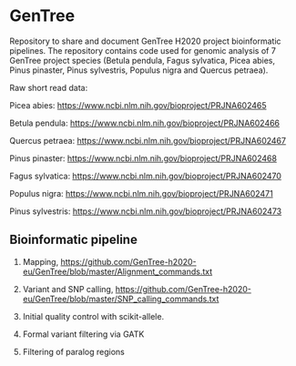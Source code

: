 # GenTree
Repository to share and document GenTree H2020 project bioinformatic pipelines. The repository contains code used for genomic analysis of 7 GenTree project species (Betula pendula, Fagus sylvatica, Picea abies, Pinus pinaster, Pinus sylvestris, Populus nigra and Quercus petraea).

Raw short read data:

Picea abies: https://www.ncbi.nlm.nih.gov/bioproject/PRJNA602465

Betula pendula: https://www.ncbi.nlm.nih.gov/bioproject/PRJNA602466

Quercus petraea: https://www.ncbi.nlm.nih.gov/bioproject/PRJNA602467

Pinus pinaster: https://www.ncbi.nlm.nih.gov/bioproject/PRJNA602468

Fagus sylvatica: https://www.ncbi.nlm.nih.gov/bioproject/PRJNA602470

Populus nigra: https://www.ncbi.nlm.nih.gov/bioproject/PRJNA602471

Pinus sylvestris: https://www.ncbi.nlm.nih.gov/bioproject/PRJNA602473

## Bioinformatic pipeline
1.	Mapping, https://github.com/GenTree-h2020-eu/GenTree/blob/master/Alignment_commands.txt
2.	Variant and SNP calling, https://github.com/GenTree-h2020-eu/GenTree/blob/master/SNP_calling_commands.txt

3.	Initial quality control with scikit-allele. 
4.	Formal variant filtering via GATK
5.	Filtering of paralog regions

